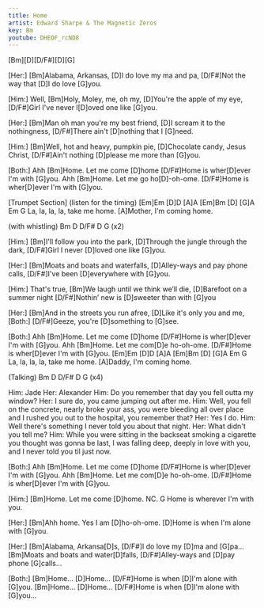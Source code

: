 ```yaml
---
title: Home
artist: Edward Sharpe & The Magnetic Zeros
key: Bm
youtube: DHEOF_rcND8
---
```

[Bm][D][D/F#][D][G]

[Her:]
[Bm]Alabama, Arkansas,
[D]I do love my ma and pa,
[D/F#]Not the way that [D]I do love [G]you.

[Him:]
Well, [Bm]Holy, Moley, me, oh my,
[D]You're the apple of my eye,
[D/F#]Girl I've never l[D]oved one like [G]you.

[Her:]
[Bm]Man oh man you're my best friend,
[D]I scream it to the nothingness,
[D/F#]There ain't [D]nothing that I [G]need.

[Him:]
[Bm]Well, hot and heavy, pumpkin pie,
[D]Chocolate candy, Jesus Christ,
[D/F#]Ain't nothing [D]please me more than [G]you.

[Both:]
Ahh [Bm]Home. Let me come [D]home
[D/F#]Home is wher[D]ever I'm with [G]you.
Ahh [Bm]Home. Let me go ho[D]-oh-ome.
[D/F#]Home is wher[D]ever I'm with [G]you.

[Trumpet Section] 
(listen for the timing)
[Em]Em [D]D [A]A
[Em]Bm [D]  [G]A       Em       G
La, la, la, la, take me home.
[A]Mother, I'm coming home.

(with whistling)
Bm D D/F# D G (x2)

[Him:]
[Bm]I'll follow you into the park,
[D]Through the jungle through the dark,
[D/F#]Girl I never [D]loved one like [G]you.

[Her:]
[Bm]Moats and boats and waterfalls,
[D]Alley-ways and pay phone calls,
[D/F#]I've been [D]everywhere with [G]you.

[Him:]
That's true,
[Bm]We laugh until we think we’ll die,
[D]Barefoot on a summer night
[D/F#]Nothin’ new is [D]sweeter than with [G]you

[Her:]
[Bm]And in the streets you run afree,
[D]Like it's only you and me,
[Both:]
[D/F#]Geeze, you're [D]something to [G]see.

[Both:]
Ahh [Bm]Home. Let me come [D]home
[D/F#]Home is wher[D]ever I'm with [G]you.
Ahh [Bm]Home. Let me com[D]e ho-oh-ome.
[D/F#]Home is wher[D]ever I'm with [G]you.
[Em]Em [D]D [A]A
[Em]Bm [D]  [G]A       Em       G
La, la, la, la, take me home.
[A]Daddy, I'm coming home.

(Talking)
Bm D D/F# D G (x4)

Him: Jade
Her: Alexander
Him: Do you remember that day you fell outta my window?
Her: I sure do, you came jumping out after me.
Him: Well, you fell on the concrete, nearly broke your ass, you were bleeding all over
place and I rushed you out to the hospital, you remember that?
Her: Yes I do.
Him: Well there's something I never told you about that night.
Her: What didn't you tell me?
Him: While you were sitting in the backseat smoking a cigarette you thought was gonna be 
last, I was falling deep, deeply in love with you, and I never told you til just now.

[Both:]
Ahh [Bm]Home. Let me come [D]home
[D/F#]Home is wher[D]ever I'm with [G]you.
Ahh [Bm]Home. Let me com[D]e ho-oh-ome.
[D/F#]Home is wher[D]ever I'm with [G]you.

[Him:]
[Bm]Home. Let me come [D]home.
NC.                       G
Home is wherever I'm with you.

[Her:]
[Bm]Ahh home. Yes I am [D]ho-oh-ome.
[D]Home is when I'm alone with [G]you.

[Her:]
[Bm]Alabama, Arkansa[D]s,
[D/F#]I do love my [D]ma and [G]pa...
[Bm]Moats and boats and water[D]falls,
[D/F#]Alley-ways and [D]pay phone [G]calls...

[Both:]
[Bm]Home...   [D]Home...
[D/F#]Home is when [D]I'm alone with [G]you.
[Bm]Home...   [D]Home...
[D/F#]Home is when [D]I'm alone with [G]you...
